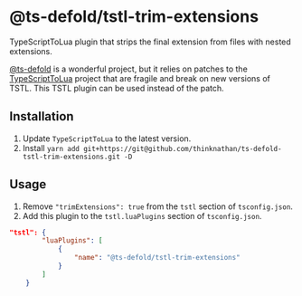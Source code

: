 # @ts-defold/tstl-trim-extensions
TypeScriptToLua plugin that strips the final extension from files with nested extensions.

[@ts-defold](https://github.com/ts-defold) is a wonderful project, but it relies on patches to the [TypeScriptToLua](https://github.com/TypeScriptToLua/TypeScriptToLua) project that are fragile and break on new versions of TSTL. This TSTL plugin can be used instead of the patch.

## Installation

1. Update `TypeScriptToLua` to the latest version.
2. Install `yarn add git+https://git@github.com/thinknathan/ts-defold-tstl-trim-extensions.git -D`

## Usage

1. Remove `"trimExtensions": true` from the `tstl` section of `tsconfig.json`.
2. Add this plugin to the `tstl.luaPlugins` section of `tsconfig.json`.

```json
"tstl": {
		"luaPlugins": [
			{
				"name": "@ts-defold/tstl-trim-extensions"
			}
		]
	}
```
